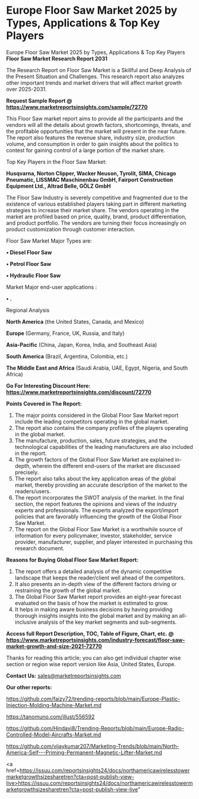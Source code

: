 # Europe Floor Saw Market 2025 by Types, Applications & Top Key Players
Europe Floor Saw Market 2025 by Types, Applications & Top Key Players
<strong>Floor Saw Market Research Report 2031</strong>

The Research Report on Floor Saw Market is a Skillful and Deep Analysis of the Present Situation and Challenges. This research report also analyzes other important trends and market drivers that will affect market growth over 2025-2031.

<strong>Request Sample Report @ <a href=https://www.marketreportsinsights.com/sample/72770>https://www.marketreportsinsights.com/sample/72770</a></strong>

This Floor Saw market report aims to provide all the participants and the vendors will all the details about growth factors, shortcomings, threats, and the profitable opportunities that the market will present in the near future. The report also features the revenue share, industry size, production volume, and consumption in order to gain insights about the politics to contest for gaining control of a large portion of the market share.

Top Key Players in the Floor Saw Market:

<strong>Husqvarna, Norton Clipper, Wacker Neuson, Tyrolit, SIMA, Chicago Pneumatic, LISSMAC Maschinenbau GmbH, Fairport Construction Equipment Ltd., Altrad Belle, GÖLZ GmbH</strong>

The Floor Saw Industry is severely competitive and fragmented due to the existence of various established players taking part in different marketing strategies to increase their market share. The vendors operating in the market are profiled based on price, quality, brand, product differentiation, and product portfolio. The vendors are turning their focus increasingly on product customization through customer interaction.

Floor Saw Market Major Types are:

<strong>• Diesel Floor Saw

• Petrol Floor Saw

• Hydraulic Floor Saw</strong>

Market Major end-user applications :

<strong>• .</strong>

Regional Analysis

</u><strong><b>North America</b></strong> (the United States, Canada, and Mexico)

<strong><b>Europe </b></strong>(Germany, France, UK, Russia, and Italy)

<strong><b>Asia-Pacific</b></strong> (China, Japan, Korea, India, and Southeast Asia)

<strong><b>South America</b></strong> (Brazil, Argentina, Colombia, etc.)

<strong><b>The Middle East and Africa</b></strong> (Saudi Arabia, UAE, Egypt, Nigeria, and South Africa)

<strong>Go For Interesting Discount Here: <a href=https://www.marketreportsinsights.com/discount/72770>https://www.marketreportsinsights.com/discount/72770</a></strong>

<strong>Points Covered in The Report:</strong>
<ol>
  <li>The major points considered in the Global Floor Saw Market report include the leading competitors operating in the global market.</li>
  <li>The report also contains the company profiles of the players operating in the global market.</li>
  <li>The manufacture, production, sales, future strategies, and the technological capabilities of the leading manufacturers are also included in the report.</li>
  <li>The growth factors of the Global Floor Saw Market are explained in-depth, wherein the different end-users of the market are discussed precisely.</li>
  <li>The report also talks about the key application areas of the global market, thereby providing an accurate description of the market to the readers/users.</li>
  <li>The report incorporates the SWOT analysis of the market. In the final section, the report features the opinions and views of the industry experts and professionals. The experts analyzed the export/import policies that are favorably influencing the growth of the Global Floor Saw Market.</li>
  <li>The report on the Global Floor Saw Market is a worthwhile source of information for every policymaker, investor, stakeholder, service provider, manufacturer, supplier, and player interested in purchasing this research document.</li>
</ol>
<strong>Reasons for Buying Global Floor Saw Market Report:</strong>

<ol>
  <li>The report offers a detailed analysis of the dynamic competitive landscape that keeps the reader/client well ahead of the competitors.</li>
  <li>It also presents an in-depth view of the different factors driving or restraining the growth of the global market.</li>
  <li>The Global Floor Saw Market report provides an eight-year forecast evaluated on the basis of how the market is estimated to grow.</li>
  <li>It helps in making aware business decisions by having providing thorough insights insights into the global market and by making an all-inclusive analysis of the key market segments and sub-segments.</li>
</ol>
<strong>Access full Report Description, TOC, Table of Figure, Chart, etc. @ <a href=https://www.marketreportsinsights.com/industry-forecast/floor-saw-market-growth-and-size-2021-72770>https://www.marketreportsinsights.com/industry-forecast/floor-saw-market-growth-and-size-2021-72770</a></strong>


Thanks for reading this article; you can also get individual chapter wise section or region wise report version like Asia, United States, Europe.

<strong>Contact Us:</strong>
sales@marketreportsinsights.com

<strong>Our other reports:</strong>

<a href=https://github.com/faizy72/trending-reports/blob/main/Europe-Plastic-Injection-Molding-Machine-Market.md>https://github.com/faizy72/trending-reports/blob/main/Europe-Plastic-Injection-Molding-Machine-Market.md</a>

<a href=https://tanomuno.com/illust/556592>https://tanomuno.com/illust/556592</a>

<a href=https://github.com/Hindavi8/Trending-Reports/blob/main/Europe-Radio-Controlled-Model-Aircrafts-Market.md>https://github.com/Hindavi8/Trending-Reports/blob/main/Europe-Radio-Controlled-Model-Aircrafts-Market.md</a>

<a href=https://github.com/vijaykumar207/Marketing-Trends/blob/main/North-America-Self---Priming-Permanent-Magnetic-Lifter-Market.md>https://github.com/vijaykumar207/Marketing-Trends/blob/main/North-America-Self---Priming-Permanent-Magnetic-Lifter-Market.md</a>

<a href=https://issuu.com/reportsinsights24/docs/northamericawirelesstowermarketgrowthsizesharetren?cta=post-publish-view-live>https://issuu.com/reportsinsights24/docs/northamericawirelesstowermarketgrowthsizesharetren?cta=post-publish-view-live</a>"
